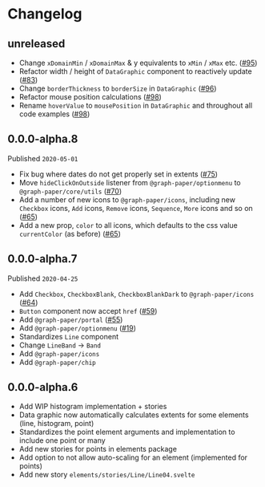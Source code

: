 # Changelog

## unreleased

- Change `xDomainMin` / `xDomainMax` & y equivalents to `xMin` / `xMax` etc. ([#95](https://github.com/graph-paper-org/graph-paper/pull/95))
- Refactor width / height of `DataGraphic` component to reactively update ([#83](https://github.com/graph-paper-org/graph-paper/pull/82))
- Change `borderThickness` to `borderSize` in `DataGraphic` ([#96](https://github.com/graph-paper-org/graph-paper/pull/96))
- Refactor mouse position calculations ([#98](https://github.com/graph-paper-org/graph-paper/pull/98))
- Rename `hoverValue` to `mousePosition` in `DataGraphic` and throughout all code examples ([#98](https://github.com/graph-paper-org/graph-paper/pull/98))

## 0.0.0-alpha.8

Published `2020-05-01`

- Fix bug where dates do not get properly set in extents ([#75](https://github.com/graph-paper-org/graph-paper/pull/75))
- Move `hideClickOnOutside` listener from `@graph-paper/optionmenu` to `@graph-paper/core/utils` ([#70](https://github.com/graph-paper-org/graph-paper/pull/70))
- Add a number of new icons to `@graph-paper/icons`, including new `Checkbox` icons, `Add` icons, `Remove` icons, `Sequence`, `More` icons and so on ([#65](https://github.com/graph-paper-org/graph-paper/pull/65))
- Add a new prop, `color` to all icons, which defaults to the css value `currentColor` (as before) ([#65](https://github.com/graph-paper-org/graph-paper/pull/65))

## 0.0.0-alpha.7

Published `2020-04-25`

- Add `Checkbox`, `CheckboxBlank`, `CheckboxBlankDark` to `@graph-paper/icons` ([#64](https://github.com/graph-paper-org/graph-paper/pull/64))
- `Button` component now accept `href` ([#59](https://github.com/graph-paper-org/graph-paper/pull/59))
- Add `@graph-paper/portal` ([#55](https://github.com/graph-paper-org/graph-paper/pull/55/))
- Add `@graph-paper/optionmenu` ([#19](https://github.com/graph-paper-org/graph-paper/pull/19/))
- Standardizes `Line` component
- Change `LineBand` -> `Band`
- Add `@graph-paper/icons`
- Add `@graph-paper/chip`

## 0.0.0-alpha.6

- Add WIP histogram implementation + stories
- Data graphic now automatically calculates extents for some elements (line, histogram, point)
- Standardizes the point element arguments and implementation to include one point or many
- Add new stories for points in elements package
- Add option to not allow auto-scaling for an element (implemented for points)
- Add new story `elements/stories/Line/Line04.svelte`
